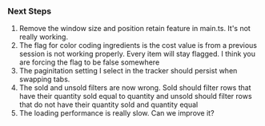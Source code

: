 ### Next Steps
1. Remove the window size and position retain feature in main.ts. It's not really working.
2. The flag for color coding ingredients is the cost value is from a previous session is not working properly. Every item will stay flagged. I think you are forcing the flag to be false somewhere
3. The paginitation setting I select in the tracker should persist when swapping tabs.
4. The sold and unsold filters are now wrong. Sold should filter rows that have their quantity sold equal to quantity and unsold should filter rows that do not have their quantity sold and quantity equal
5. The loading performance is really slow. Can we improve it?

